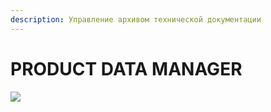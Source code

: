 ```yaml
---
description: Управление архивом технической документации
---
```


# PRODUCT DATA MANAGER

![](<../.gitbook/assets/image (133).png>)
